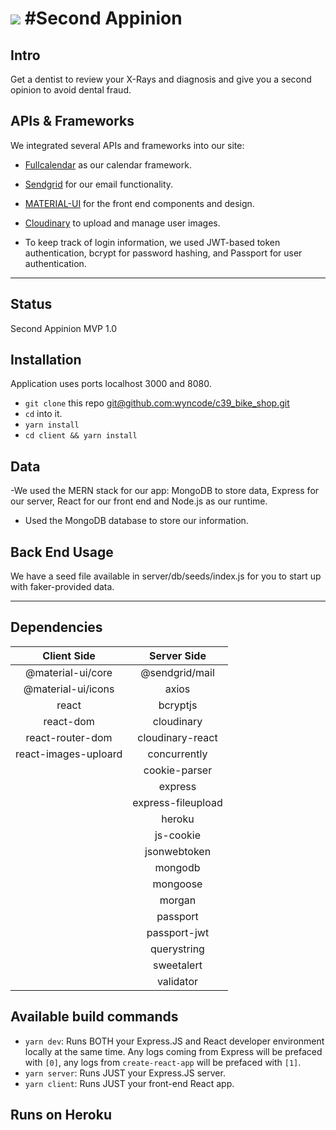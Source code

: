 # ![]('https://imgur.com/vmdx9cs')  #Second Appinion

## Intro

Get a dentist to review your X-Rays and diagnosis and give you a second opinion to avoid dental fraud.


## APIs & Frameworks

We integrated several APIs and frameworks into our site:

- [Fullcalendar](https://fullcalendar.io/) as our calendar framework.
- [Sendgrid](https://sendgrid.com/) for our email functionality.
- [MATERIAL-UI](https://material-ui.com/) for the front end components and design.
- [Cloudinary](https://cloudinary.com/) to upload and manage user images.

- To keep track of login information, we used JWT-based token authentication, bcrypt for password hashing, and Passport for user authentication.

<hr/>

## Status

Second Appinion MVP 1.0

## Installation

Application uses ports localhost 3000 and 8080.
- `git clone` this repo [git@github.com:wyncode/c39_bike_shop.git](https://github.com/wyncode/c39_bike_shop)
- `cd` into it.
- `yarn install`
- `cd client && yarn install`

## Data

-We used the MERN stack for our app: MongoDB to store data, Express for our server, React for our front end and Node.js as our runtime.

- Used the MongoDB database to store our information. 

## Back End Usage

We have a seed file available in server/db/seeds/index.js for you to start up with faker-provided data.

<hr/>

## Dependencies

|        Client Side        |       Server Side       |   
| :-----------------------: | :---------------------: | 
| @material-ui/core         | @sendgrid/mail|
| @material-ui/icons        | axios|
| react                     | bcryptjs |
| react-dom                 | cloudinary |
| react-router-dom          | cloudinary-react
| react-images-uploard|concurrently|
|| cookie-parser |
||express|
|| express-fileupload |
|| heroku |
|| js-cookie |
|| jsonwebtoken |
||mongodb|
||mongoose| 
||morgan| 
||passport|
||passport-jwt|
||querystring|
||sweetalert |
||validator|

## Available build commands

- `yarn dev`: Runs BOTH your Express.JS and React developer environment locally at the same time. Any logs coming from Express will be prefaced with `[0]`, any logs from `create-react-app` will be prefaced with `[1]`.
- `yarn server`: Runs JUST your Express.JS server.
- `yarn client`: Runs JUST your front-end React app.

## Runs on Heroku


